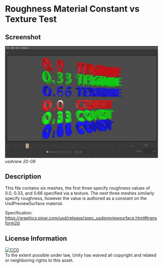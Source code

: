 # Roughness Material Constant vs Texture Test

## Screenshot

![screenshot](screenshots/usdview-20.08.png)  
_usdview 20-08_

## Description

This file contains six meshes, the first three specify roughness values of 0.0, 0.33, and 0.66 specified via a texture.
The next three meshes similarly specify roughness, however the value is authored as a constant on the UsdPreviewSurface material.

Specification: https://graphics.pixar.com/usd/release/spec_usdpreviewsurface.html#transform2d

## License Information

[![CC0](http://i.creativecommons.org/p/zero/1.0/88x31.png)](http://creativecommons.org/publicdomain/zero/1.0/)  
To the extent possible under law, Unity has waived all copyright and related or neighboring rights to this asset.  
